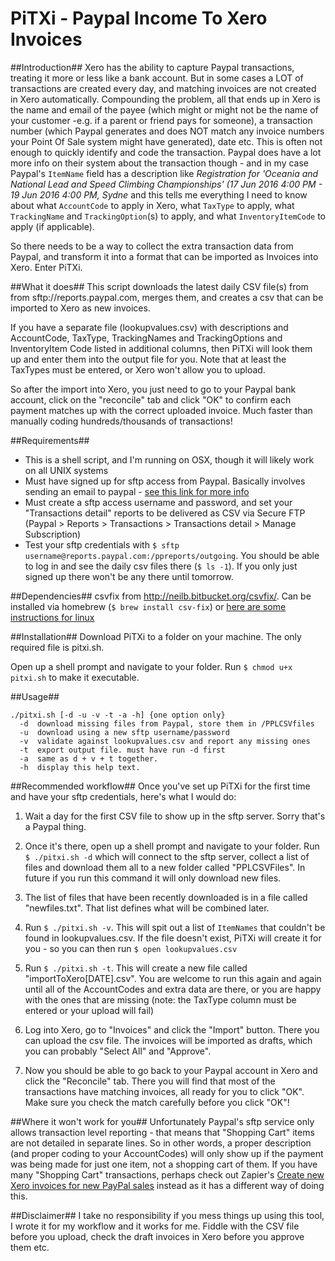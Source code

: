 # PiTXi - Paypal Income To Xero Invoices #

##Introduction##
Xero has the ability to capture Paypal transactions, treating it more or less like a bank account. But in some cases a LOT of transactions are created every day, and matching invoices are not created in Xero automatically. Compounding the problem, all that ends up in Xero is the name and email of the payee (which might or might not be the name of your customer -e.g. if a parent or friend pays for someone), a transaction number (which Paypal generates and does NOT match any invoice numbers your Point Of Sale system might have generated), date etc. This is often not enough to quickly identify and code the transaction. Paypal does have a lot more info on their system about the transaction though - and in my case Paypal's `ItemName` field has a description like _Registration for 'Oceania and National Lead and Speed Climbing Championships' (17 Jun 2016 4:00 PM - 19 Jun 2016 4:00 PM, Sydne_ and this tells me everything I need to know about what `AccountCode` to apply in Xero, what `TaxType` to apply, what `TrackingName` and `TrackingOption`(s) to apply, and what `InventoryItemCode` to apply (if applicable).

So there needs to be a way to collect the extra transaction data from Paypal, and transform it into a format that can be imported as Invoices into Xero. 
Enter PiTXi.

##What it does##
This script downloads the latest daily CSV file(s) from from sftp://reports.paypal.com, merges them, and creates a csv that can be imported to Xero as new invoices.

If you have a separate file (lookupvalues.csv) with descriptions and AccountCode, TaxType, TrackingNames and TrackingOptions and InventoryItem Code listed in additional columns, then PiTXi will look them up and enter them into the output file for you. Note that at least the TaxTypes must be entered, or Xero won't allow you to upload.

So after the import into Xero, you just need to go to your Paypal bank account, click on the "reconcile" tab and click "OK" to confirm each payment matches up with the correct uploaded invoice. Much faster than manually coding hundreds/thousands of transactions!

##Requirements##
* This is a shell script, and I'm running on OSX, though it will likely work on all UNIX systems
* Must have signed up for sftp access from Paypal. Basically involves sending an email to paypal - [see this link for more info](https://www.paypalobjects.com/webstatic/en_US/developer/docs/pdf/PP_LRD_SecureFTP.pdf)
* Must create a sftp access username and password, and set your "Transactions detail" reports to be delivered as CSV via Secure FTP (Paypal > Reports > Transactions > Transactions detail > Manage Subscription)
* Test your sftp credentials with `$ sftp username@reports.paypal.com:/ppreports/outgoing`. You should be able to log in and see the daily csv files there (`$ ls -1`). If you only just signed up there won't be any there until tomorrow.


##Dependencies##
csvfix from http://neilb.bitbucket.org/csvfix/. Can be installed via homebrew (`$ brew install csv-fix`) or [here are some instructions for linux](http://www.interesting2me.com/install-csvfix-ubuntu/)

##Installation##
Download PiTXi to a folder on your machine. The only required file is pitxi.sh.

Open up a shell prompt and navigate to your folder. Run `$ chmod u+x pitxi.sh` to make it executable.

##Usage##
```
./pitxi.sh [-d -u -v -t -a -h] {one option only}
  -d  download missing files from Paypal, store them in /PPLCSVfiles
  -u  download using a new sftp username/password
  -v  validate against lookupvalues.csv and report any missing ones
  -t  export output file. must have run -d first
  -a  same as d + v + t together.
  -h  display this help text.
```

##Recommended workflow##
Once you've set up PiTXi for the first time and have your sftp credentials, here's what I would do:

1.  Wait a day for the first CSV file to show up in the sftp server. Sorry that's a Paypal thing.

2.  Once it's there, open up a shell prompt and navigate to your folder. Run `$ ./pitxi.sh -d` which will connect to the sftp server, collect a list of files and download them all to a new folder called "PPLCSVFiles". In future if you run this command it will only download new files.

3.  The list of files that have been recently downloaded is in a file called "newfiles.txt". That list defines what will be combined later.

4.  Run `$ ./pitxi.sh -v`. This will spit out a list of `ItemNames` that couldn't be found in lookupvalues.csv. If the file doesn't exist, PiTXi will create it for you - so you can then run `$ open lookupvalues.csv`

5.  Run `$ ./pitxi.sh -t`. This will create a new file called "importToXero[DATE].csv". You are welcome to run this again and again until all of the AccountCodes and extra data are there, or you are happy with the ones that are missing (note: the TaxType column must be entered or your upload will fail)

6.  Log into Xero, go to "Invoices" and click the "Import" button. There you can upload the csv file. The invoices will be imported as drafts, which you can probably "Select All" and "Approve".

7.  Now you should be able to go back to your Paypal account in Xero and click the "Reconcile" tab. There you will find that most of the transactions have matching invoices, all ready for you to click "OK". Make sure you check the match carefully before you click "OK"!

##Where it won't work for you##
Unfortunately Paypal's sftp service only allows transaction level reporting - that means that "Shopping Cart" items are not detailed in separate lines. So in other words, a proper description (and proper coding to your AccountCodes) will only show up if the payment was being made for just one item, not a shopping cart of them. If you have many "Shopping Cart" transactions, perhaps check out Zapier's [Create new Xero invoices for new PayPal sales](https://zapier.com/zapbook/zaps/2122/create-new-xero-invoices-for-new-paypal-sales/) instead as it has a different way of doing this.

##Disclaimer##
I take no responsibility if you mess things up using this tool, I wrote it for my workflow and it works for me. Fiddle with the CSV file before you upload, check the draft invoices in Xero before you approve them etc.

